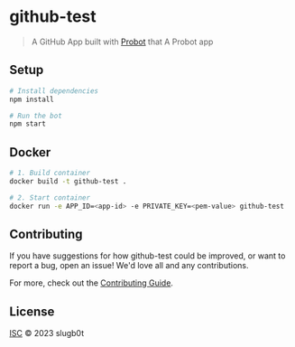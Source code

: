 # github-test

> A GitHub App built with [Probot](https://github.com/probot/probot) that A Probot app

## Setup

```sh
# Install dependencies
npm install

# Run the bot
npm start
```

## Docker

```sh
# 1. Build container
docker build -t github-test .

# 2. Start container
docker run -e APP_ID=<app-id> -e PRIVATE_KEY=<pem-value> github-test
```

## Contributing

If you have suggestions for how github-test could be improved, or want to report a bug, open an issue! We'd love all and any contributions.

For more, check out the [Contributing Guide](CONTRIBUTING.md).

## License

[ISC](LICENSE) © 2023 slugb0t
